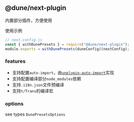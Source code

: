 ## @dune/next-plugin

内置部分插件，方便使用

使用示例

```js
// next.config.js
const { withDunePresets } = require("@dune/next-plugin");
module.exports = withDunePresets(duneConfig)(nextConfig);
```

### features

- 支持配置`auto-import`，由[`unplugin-auto-import`](https://github.com/antfu/unplugin-auto-import)实现
- 支持配置编译部分`node_modules`依赖
- 支持`.i18n.json`文件预编译
- 支持`t/Trans`的编译宏

### options

see types `DunePresetsOptions`
